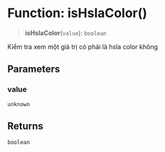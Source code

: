 # Function: isHslaColor()

> **isHslaColor**(`value`): `boolean`

Kiểm tra xem một giá trị có phải là hsla color không

## Parameters

### value

`unknown`

## Returns

`boolean`
